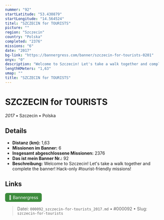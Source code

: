 ```yaml
---
nummer: "92"
startLatitude: "53.430879"
startLongitude: "14.564524"
titel: "SZCZECIN for TOURISTS"
picture: ""
region: "Szczecin"
country: "Polska"
completed: "2376"
missions: "6"
date: "2017"
bg-link: "https://bannergress.com/banner/szczecin-for-tourists-0201"
onyx: "0"
description: "Welcome to Szczecin! Let's take a walk together and complete the banner! Hack-only #tourist-friendly missions!"
lengthKMeters: "1,63"
umap: ""
title: "SZCZECIN for TOURISTS"
---
```

# SZCZECIN for TOURISTS

*2017* • Szczecin • Polska



## Details
- **Distanz (km):** 1,63
- **Missionen im Banner:** 6
- **Insgesamt abgeschlossene Missionen:** 2376
- **Das ist mein Banner Nr.:** 92
- **Beschreibung:** Welcome to Szczecin! Let's take a walk together and complete the banner! Hack-only #tourist-friendly missions!


## Links
<div style="margin-top: 0.5em;">
<a href="https://bannergress.com/banner/szczecin-for-tourists-0201" target="_blank" style="display:inline-block;margin-right:8px;padding:6px 12px;background-color:#3c8b3c;color:white;text-decoration:none;border-radius:6px;">🔗 Bannergress</a>

</div>


> Datei: `000092_szczecin-for-tourists_2017.md` • #000092 • Slug: `szczecin-for-tourists`
